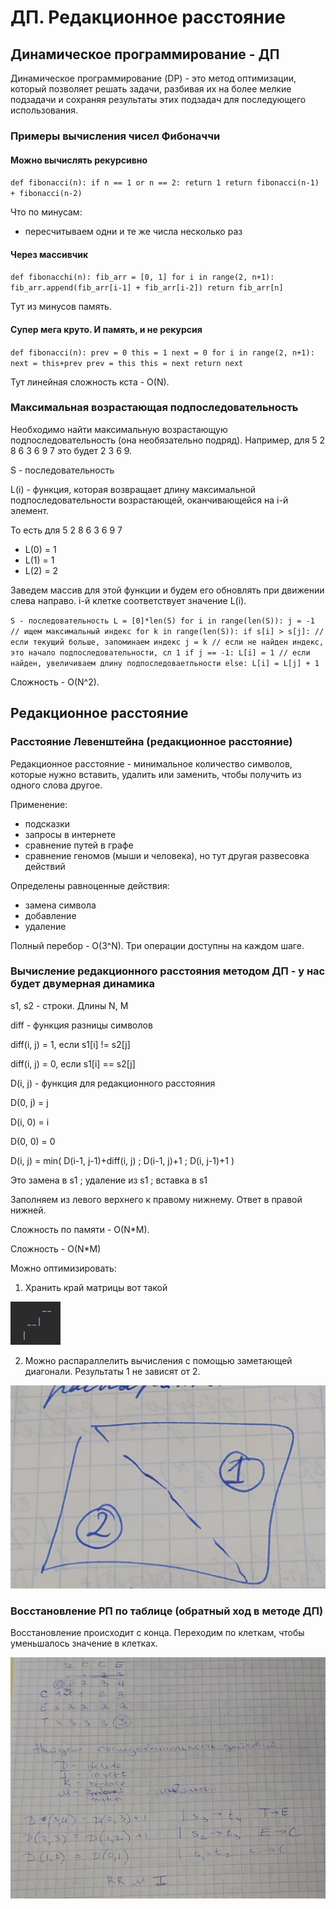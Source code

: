 # ДП. Редакционное расстояние
## Динамическое программирование - ДП

Динамическое программирование (DP) - это метод оптимизации, который позволяет решать задачи, разбивая их на более мелкие подзадачи и сохраняя результаты этих подзадач для последующего
использования.

### Примеры вычисления чисел Фибоначчи
#### Можно вычислять рекурсивно
`
def fibonacci(n):
    if n == 1 or n == 2:
        return 1
    return fibonacci(n-1) + fibonacci(n-2)
`

Что по минусам:
* пересчитываем одни и те же числа несколько раз


#### Через массивчик

`
def fibonacchi(n):
    fib_arr = [0, 1]
    for i in range(2, n+1):
        fib_arr.append(fib_arr[i-1] + fib_arr[i-2])
    return fib_arr[n]
`

Тут из минусов память.

#### Супер мега круто. И память, и не рекурсия
`
def fibonacci(n):
    prev = 0
    this = 1
    next = 0
    for i in range(2, n+1):
        next = this+prev
        prev = this
        this = next
    return next
`

Тут линейная сложность кста - O(N).


### Максимальная возрастающая подпоследовательность

Необходимо найти максимальную возрастающую подпоследовательность (она необязательно подряд). Например, для 5 2 8 6 3 6 9 7 это будет 2 3 6 9.

S - последовательность

L(i) - функция, которая возвращает длину максимальной подпоследовательности возрастающей, оканчивающейся на i-й элемент.

То есть для 5 2 8 6 3 6 9 7
* L(0) = 1
* L(1) = 1
* L(2) = 2

Заведем массив для этой функции и будем его обновлять при движении слева направо. i-й клетке соответствует значение L(i).

`
S - последовательность
L = [0]*len(S)
for i in range(len(S)):
    j = -1
    // ищем максимальный индекс
    for k in range(len(S)):
        if s[i] > s[j]: // если текущий больше, запоминаем индекс
            j = k
    // если не найден индекс, это начало подпоследовательности, сл 1
    if j == -1:
        L[i] = 1
    // если найден, увеличиваем длину подпоследоваетльности
    else:
        L[i] = L[j] + 1
`

Сложность - O(N^2).

## Редакционное расстояние
### Расстояние Левенштейна (редакционное расстояние)
Редакционное расстояние - минимальное количество символов, которые нужно вставить, удалить или заменить, чтобы получить из одного слова другое.

Применение:
* подсказки
* запросы в интернете
* сравнение путей в графе
* сравнение геномов (мыши и человека), но тут другая развесовка действий

Определены равноценные действия:
* замена символа
* добавление
* удаление

Полный перебор - O(3^N). Три операции доступны на каждом шаге.

### Вычисление редакционного расстояния методом ДП - у нас будет двумерная динамика
s1, s2 - строки. Длины N, M

diff - функция разницы символов

diff(i, j) = 1, если s1[i] != s2[j]

diff(i, j) = 0, если s1[i] == s2[j]

D(i, j) - функция для редакционного расстояния

D(0, j) = j

D(i, 0) = i

D(0, 0) = 0

D(i, j) = min( D(i-1, j-1)+diff(i, j) ; D(i-1, j)+1 ; D(i, j-1)+1 )

Это               замена в s1   ;    удаление из s1  ;  вставка в s1

Заполняем из левого верхнего к правому нижнему. Ответ в правой нижней.

Сложность по памяти - O(N*M).

Сложность - O(N*M)

Можно оптимизировать:
1. Хранить край матрицы вот такой

![img.png](imgs/ffffff.png)

2. Можно распараллелить вычисления с помощью заметающей диагонали. Результаты 1 не зависят от 2.

![img_1.png](imgs/fdhfhfd.png)


### Восстановление РП по таблице (обратный ход в методе ДП)

Восстановление происходит с конца. Переходим по клеткам, чтобы уменьшалось значение в клетках. 

![img_2.png](imgs/fnffhf.png)